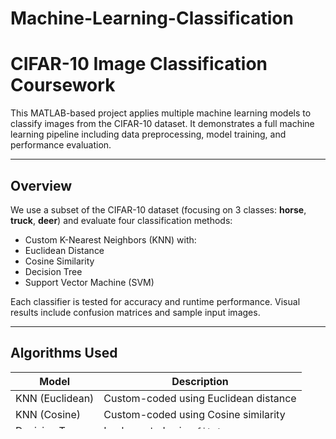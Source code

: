 # Machine-Learning-Classification

# CIFAR-10 Image Classification Coursework

This MATLAB-based project applies multiple machine learning models to classify images from the CIFAR-10 dataset. It demonstrates a full machine learning pipeline including data preprocessing, model training, and performance evaluation.

---

##  Overview

We use a subset of the CIFAR-10 dataset (focusing on 3 classes: **horse**, **truck**, **deer**) and evaluate four classification methods:

-  Custom K-Nearest Neighbors (KNN) with:
  - Euclidean Distance
  - Cosine Similarity
-  Decision Tree
-  Support Vector Machine (SVM)

Each classifier is tested for accuracy and runtime performance. Visual results include confusion matrices and sample input images.

---

##  Algorithms Used

| Model           | Description                           |
|-----------------|---------------------------------------|
| KNN (Euclidean) | Custom-coded using Euclidean distance |
| KNN (Cosine)    | Custom-coded using Cosine similarity  |
| Decision Tree   | Implemented using `fitctree`          |
| SVM             | Implemented using `fitcecoc`          |

---

## 🛠 Project Files

- `Script.m` – Main script for data loading, training, testing, and visualization
- `cifar-10-data.mat` – CIFAR-10 dataset (external file assumed available)
- `cw1.mat` – Output containing performance metrics and confusion matrices

---

##  How It Works

1. **Load & Normalize** image data from CIFAR-10
2. **Filter** to only include selected classes
3. **Split** into training and testing sets (50/50)
4. **Reshape** image data into 1D vectors for model input
5. **Train & Evaluate** models
6. **Output** accuracy, runtime, and confusion matrices

## CIFAR-10-DATA.MAT Removal due to size limitation
- cifar-10-data.mat exceeded github's size limit of 100MB, which is why is has been removed from the initial commit
- Should be pushed as soon as possible, omititon is due to the desire to push the project to git as soon as possible
---


